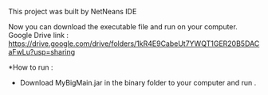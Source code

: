 This project was built by NetNeans IDE

Now you can download the executable file and run on your computer.
Google Drive link :   https://drive.google.com/drive/folders/1kR4E9CabeUt7YWQT1GER20B5DACaFwLu?usp=sharing 

*How to run :
- Download MyBigMain.jar in the binary folder to your computer and run .

